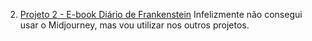 2. [Projeto 2 - E-book Diário de Frankenstein](https://www.linkedin.com/posts/elaine-guimaraes-244b49278_cria%C3%A7%C3%A3o-de-e-book-para-portfolio-do-curso-activity-7272224849995972609-1iE8?utm_source=share&utm_medium=member_desktop)
Infelizmente não consegui usar o Midjourney, mas vou utilizar nos outros projetos.
